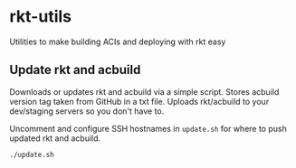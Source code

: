 # rkt-utils
Utilities to make building ACIs and deploying with rkt easy

## Update rkt and acbuild

Downloads or updates rkt and acbuild via a simple script. 
Stores acbuild version tag taken from GitHub in a txt file.
Uploads rkt/acbuild to your dev/staging servers so you don't have to.

Uncomment and configure SSH hostnames in `update.sh` for where to push updated rkt and acbuild.

```
./update.sh
```
